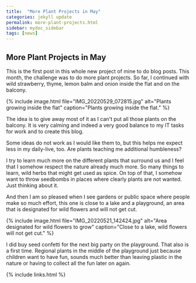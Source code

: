 ```yaml
---
title:  "More Plant Projects in May"
categories: jekyll update
permalink: more-plant-projects.html
sidebar: mydoc_sidebar
tags: [news]
---
```


## More Plant Projects in May

This is the first post in this whole new project of mine to do blog posts. This month, the challenge was to do more plant projects. So far, I continued with wild strawberry, thyme, lemon balm and onion inside the flat and on the balcony.

{% include image.html file="IMG_20220529_072815.jpg" alt="Plants growing inside the flat" caption="Plants growing inside the flat." %}

The idea is to give away most of it as I can't put all those plants on the balcony. It is very calming and indeed a very good balance to my IT tasks for work and to create this blog.

Some ideas do not work as I would like them to, but this helps me expect less in my daily-live, too. Are plants teaching me additional humbleness?

I try to learn much more on the different plants that surround us and I feel that I somehow respect the nature already much more. So many things to learn, wild herbs that might get used as spice. On top of that, I somehow want to throw seedbombs in places where clearly plants are not wanted. Just thinking about it.

And then I am so pleased when I see gardens or public space where people make so much effort, this one is close to a lake and a playground, an area that is designated for wild flowers and will not get cut.

{% include image.html file="IMG_20220521_142424.jpg" alt="Area designated for wild flowers to grow" caption="Close to a lake, wild flowers will not get cut." %}

I did buy seed confetti for the next big party on the playground. That also is a first time. Regional plants in the middle of the playground just because children want to have fun, sounds much better than leaving plastic in the nature or having to collect all the fun later on again.

{% include links.html %}
